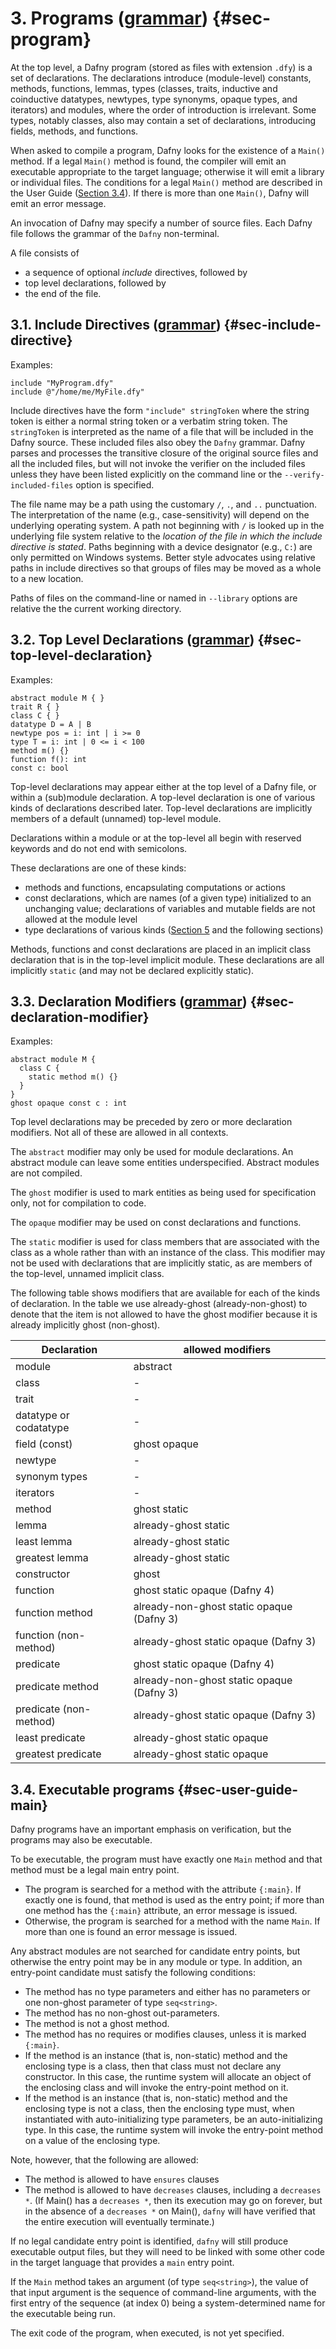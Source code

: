 # 3. Programs ([grammar](#g-program)) {#sec-program}

At the top level, a Dafny program (stored as files with extension `.dfy`)
is a set of declarations. The declarations introduce (module-level)
constants, methods, functions, lemmas, types (classes, traits, inductive and
coinductive datatypes, newtypes, type synonyms, opaque types, and
iterators) and modules, where the order of introduction is irrelevant. 
Some types, notably classes, also may contain a set of declarations, introducing fields, methods,
and functions.

When asked to compile a program, Dafny looks for the existence of a
`Main()` method. If a legal `Main()` method is found, the compiler will emit
an executable appropriate to the target language; otherwise it will emit
a library or individual files.
The conditions for a legal `Main()` method are described in the User Guide
([Section 3.4](#sec-user-guide-main)).
If there is more than one `Main()`, Dafny will emit an error message.

An invocation of Dafny may specify a number of source files.
Each Dafny file follows the grammar of the ``Dafny`` non-terminal.

A file consists of 
- a sequence of optional _include_ directives, followed by 
- top level declarations, followed by 
- the end of the file.

## 3.1. Include Directives ([grammar](#g-include-directive)) {#sec-include-directive}

Examples:
<!-- %no-check -->
```dafny
include "MyProgram.dfy"
include @"/home/me/MyFile.dfy"
```

Include directives have the form ``"include" stringToken`` where
the string token is either a normal string token or a
verbatim string token. The ``stringToken`` is interpreted as the name of
a file that will be included in the Dafny source. These included
files also obey the ``Dafny`` grammar. Dafny parses and processes the
transitive closure of the original source files and all the included files,
but will not invoke the verifier on the included files unless they have been listed
explicitly on the command line or the `--verify-included-files` option is
specified.

The file name may be a path using the customary `/`, `.`, and `..` punctuation.
The interpretation of the name (e.g., case-sensitivity) will depend on the
underlying operating system. A path not beginning with `/` is looked up in
the underlying file system relative to the _location of the file in which the
include directive is stated_. Paths beginning with a device
designator (e.g., `C:`) are only permitted on Windows systems.
Better style advocates using relative paths in include directives so that
groups of files may be moved as a whole to a new location.

Paths of files on the command-line or named in `--library` options are 
relative the the current working directory.

## 3.2. Top Level Declarations ([grammar](#g-top-level-declaration)) {#sec-top-level-declaration}

Examples:
<!-- %check-resolve -->
```dafny
abstract module M { }
trait R { }
class C { }
datatype D = A | B
newtype pos = i: int | i >= 0
type T = i: int | 0 <= i < 100
method m() {}
function f(): int
const c: bool
```

Top-level declarations may appear either at the top level of a Dafny file,
or within a (sub)module declaration. A top-level declaration is one of
various kinds of declarations described later. Top-level declarations are
implicitly members of a default (unnamed) top-level module.

Declarations within a module or at the top-level all begin with reserved keywords and do not end with semicolons.

These declarations are one of these kinds:
- methods and functions, encapsulating computations or actions
- const declarations, which are names (of a given type) initialized to an unchanging value;
  declarations of variables and mutable fields are not allowed at the module level
- type declarations of various kinds ([Section 5](#sec-types) and the following sections)

Methods, functions and const declarations are placed in an implicit class declaration
that is in the top-level implicit module. These declarations are all implicitly
`static` (and may not be declared explicitly static).

## 3.3. Declaration Modifiers ([grammar](#g-declaration-modifier)) {#sec-declaration-modifier}

Examples:
<!-- %check-resolve -->
```dafny
abstract module M {
  class C {
    static method m() {}
  }
}
ghost opaque const c : int
```

Top level declarations may be preceded by zero or more declaration
modifiers. Not all of these are allowed in all contexts.

The `abstract` modifier may only be used for module declarations.
An abstract module can leave some entities underspecified.
Abstract modules are not compiled.

The `ghost` modifier is used to mark entities as being used for
specification only, not for compilation to code.

The `opaque` modifier may be used on const declarations and functions.

The `static` modifier is used for class members that
are associated with the class as a whole rather than with
an instance of the class. This modifier may not be used with
declarations that are implicitly static, as are members of the 
top-level, unnamed implicit class.

The following table shows modifiers that are available
for each of the kinds of declaration. In the table
we use already-ghost (already-non-ghost) to denote that the item is not
allowed to have the ghost modifier because it is already
implicitly ghost (non-ghost).


 Declaration              | allowed modifiers
--------------------------|---------------------------------------
 module                   | abstract
 class                    | -
 trait                    | -
 datatype or codatatype   | -
 field (const)            | ghost opaque
 newtype                  | -
 synonym types            | -
 iterators                | -
 method                   | ghost static
 lemma                    | already-ghost static
 least lemma              | already-ghost static
 greatest lemma           | already-ghost static
 constructor              | ghost
 function                 | ghost static opaque             (Dafny 4)
 function method          | already-non-ghost static opaque (Dafny 3)
 function (non-method)    | already-ghost static opaque     (Dafny 3)
 predicate                | ghost static opaque             (Dafny 4)
 predicate method         | already-non-ghost static opaque (Dafny 3)
 predicate (non-method)   | already-ghost static opaque     (Dafny 3)
 least predicate          | already-ghost static opaque
 greatest predicate       | already-ghost static opaque


## 3.4. Executable programs {#sec-user-guide-main}

Dafny programs have an important emphasis on verification, but the programs 
may also be executable.

To be executable, the program must have exactly one `Main` method and that 
method must be a legal main entry point.

* The program is searched for a method with the attribute `{:main}`.
If exactly one is found, that method is used as the entry point; if more
than one method has the `{:main}` attribute, an error message is issued.
* Otherwise, the program is searched for a method with the name `Main`.
If more than one is found
an error message is issued.

Any abstract modules are not searched for candidate entry points,
but otherwise the entry point may be in any module or type. In addition,
an entry-point candidate must satisfy the following conditions:

* The method has no type parameters and either has no parameters or one non-ghost parameter of type `seq<string>`.
* The method has no non-ghost out-parameters.
* The method is not a ghost method.
* The method has no requires or modifies clauses, unless it is marked `{:main}`.
* If the method is an instance (that is, non-static) method and the
  enclosing type is a class,
  then that class must not declare any constructor.
  In this case, the runtime system will
  allocate an object of the enclosing class and will invoke
  the entry-point method on it.
* If the method is an instance (that is, non-static) method and the
  enclosing type is not a class,
  then the enclosing type must, when instantiated with auto-initializing
  type parameters, be an auto-initializing type.
  In this case, the runtime system will
  invoke the entry-point method on a value of the enclosing type.

Note, however, that the following are allowed:

* The method is allowed to have `ensures` clauses
* The method is allowed to have `decreases` clauses, including a
  `decreases *`. (If Main() has a `decreases *`, then its execution may
  go on forever, but in the absence of a `decreases *` on Main(), `dafny`
  will have verified that the entire execution will eventually
  terminate.)

If no legal candidate entry point is identified, `dafny` will still produce executable output files, but
they will need to be linked with some other code in the target language that
provides a `main` entry point.

If the `Main` method takes an argument (of type `seq<string>`), the value of that input argument is the sequence
of command-line arguments, with the first entry of the sequence (at index 0) being a system-determined name for the 
executable being run.

The exit code of the program, when executed, is not yet specified.
